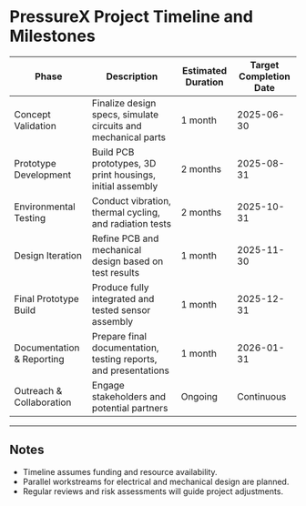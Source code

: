 # PressureX Project Timeline and Milestones

| Phase                  | Description                                       | Estimated Duration | Target Completion Date |
|------------------------|-------------------------------------------------|--------------------|-----------------------|
| Concept Validation     | Finalize design specs, simulate circuits and mechanical parts | 1 month            | 2025-06-30            |
| Prototype Development  | Build PCB prototypes, 3D print housings, initial assembly    | 2 months           | 2025-08-31            |
| Environmental Testing  | Conduct vibration, thermal cycling, and radiation tests     | 2 months           | 2025-10-31            |
| Design Iteration       | Refine PCB and mechanical design based on test results       | 1 month            | 2025-11-30            |
| Final Prototype Build  | Produce fully integrated and tested sensor assembly          | 1 month            | 2025-12-31            |
| Documentation & Reporting | Prepare final documentation, testing reports, and presentations | 1 month         | 2026-01-31            |
| Outreach & Collaboration | Engage stakeholders and potential partners                   | Ongoing            | Continuous            |

---

## Notes

- Timeline assumes funding and resource availability.  
- Parallel workstreams for electrical and mechanical design are planned.  
- Regular reviews and risk assessments will guide project adjustments.

